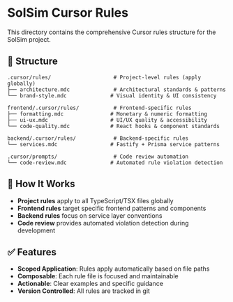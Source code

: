 # SolSim Cursor Rules

This directory contains the comprehensive Cursor rules structure for the SolSim project.

## 📂 Structure

```
.cursor/rules/                    # Project-level rules (apply globally)
├── architecture.mdc              # Architectural standards & patterns
└── brand-style.mdc              # Visual identity & UI consistency

frontend/.cursor/rules/           # Frontend-specific rules
├── formatting.mdc               # Monetary & numeric formatting
├── ui-ux.mdc                    # UI/UX quality & accessibility
└── code-quality.mdc             # React hooks & component standards

backend/.cursor/rules/            # Backend-specific rules
└── services.mdc                 # Fastify + Prisma service patterns

.cursor/prompts/                  # Code review automation
└── code-review.mdc              # Automated rule violation detection
```

## 🎯 How It Works

- **Project rules** apply to all TypeScript/TSX files globally
- **Frontend rules** target specific frontend patterns and components
- **Backend rules** focus on service layer conventions
- **Code review** provides automated violation detection during development

## ✅ Features

- **Scoped Application**: Rules apply automatically based on file paths
- **Composable**: Each rule file is focused and maintainable
- **Actionable**: Clear examples and specific guidance
- **Version Controlled**: All rules are tracked in git